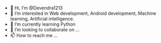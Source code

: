 - 👋 Hi, I’m @Devendra1213
- 👀 I’m interested in Web development, Android development, Machine learning, Artificial intelligence.
- 🌱 I’m currently learning Python
- 💞️ I’m looking to collaborate on ...
- 📫 How to reach me ...

<!---
Devendra1213/Devendra1213 is a ✨ special ✨ repository because its `README.md` (this file) appears on your GitHub profile.
You can click the Preview link to take a look at your changes.
--->
